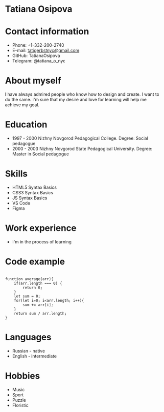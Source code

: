 # Tatiana Osipova


# Contact information


* Phone: +1-332-200-2740
* E-mail: tatigerbstnyc@gmail.com
* GitHub: TatianaOsipova
* Telegram: @tatiana_o_nyc


# About myself


I have always admired people who know how to design and create. I want to do the same. I'm sure that my desire and love for learning will help me achieve my goal.


# Education


* 1997 - 2000 Nizhny Novgorod Pedagogical College.
Degree: Social pedagogue
* 2000 - 2003 Nizhny Novgorod State Pedagogical University.
Degree: Master in Social pedagogue


# Skills


* HTML5 Syntax Basics
* CSS3 Syntax Basics
* JS Syntax Basics
* VS Code
* Figma 


# Work experience 


* I'm in the process of learning


# Code example 
```

function average(arr){
    if(arr.length === 0) {
        return 0;
    }
    let sum = 0;
    for(let i=0; i<arr.length; i++){
        sum += arr[i];
    }
    return sum / arr.length;
}

```


# Languages 


* Russian - native
* English - intermediate


# Hobbies


* Music
* Sport
* Puzzle
* Floristic











